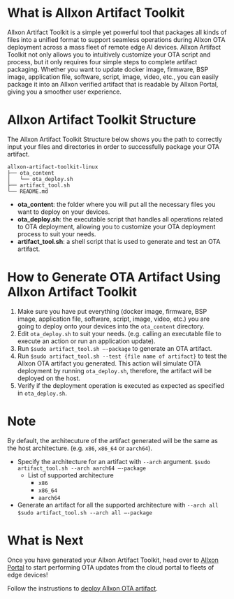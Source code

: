 # What is Allxon Artifact Toolkit
Allxon Artifact Toolkit is a simple yet powerful tool that packages all kinds of files into a unified format to support seamless operations during Allxon OTA deployment across a mass fleet of remote edge AI devices. Allxon Artifact Toolkit not only allows you to intuitively customize your OTA script and process, but it only requires four simple steps to complete artifact packaging. Whether you want to update docker image, firmware, BSP image, application file, software, script, image, video, etc., you can easily package it into an Allxon verified artifact that is readable by Allxon Portal, giving you a smoother user experience. 

# Allxon Artifact Toolkit Structure 
The Allxon Artifact Toolkit Structure below shows you the path to correctly input your files and directories in order to successfully package your OTA artifact. 
```
allxon-artifact-toolkit-linux
├── ota_content
│   └── ota_deploy.sh
├── artifact_tool.sh
└── README.md
```
- **ota_content**:  the folder where you will put all the necessary files you want to deploy on your devices.
- **ota_deploy.sh**: the executable script that handles all operations related to OTA deployment, allowing you to customize your OTA deployment process to suit your needs. 
- **artifact_tool.sh**: a shell script that is used to generate and test an OTA artifact. 



# How to Generate OTA Artifact Using Allxon Artifact Toolkit 
1. Make sure you have put everything (docker image, firmware, BSP image, application file, software, script, image, video, etc.) you are going to deploy onto your devices into the `ota_content` directory. 
2. Edit `ota_deploy.sh` to suit your needs. (e.g. calling an executable file to execute an action or run an application update).
3. Run `$sudo artifact_tool.sh –-package` to generate an OTA artifact. 
4. Run `$sudo artifact_tool.sh --test {file name of artifact}` to test the Allxon OTA artifact you generated. This action will simulate OTA deployment by running `ota_deploy.sh`, therefore, the artifact will be deployed on the host. 
5. Verify if the deployment operation is executed as expected as specified in `ota_deploy.sh`.



# Note

By default, the architecuture of the artifact generated will be the same as the host architecture. (e.g. `x86`, `x86_64` or `aarch64`).

* Specify the architecture for an artifact with `--arch` argument.
`$sudo artifact_tool.sh --arch aarch64 –-package`
   * List of supported architecture
     * `x86`
     * `x86_64`
     * `aarch64`
* Generate an artifact for all the supported architecture with `--arch all` 
`$sudo artifact_tool.sh --arch all –-package`   
   
   
# What is Next
Once you have generated your Allxon Artifact Toolkit, head over to [Allxon Portal](https://dms.allxon.com/) to start performing OTA updates from the cloud portal to fleets of edge devices! 

Follow the instrustions to [deploy Allxon OTA artifact](https://www.allxon.com/knowledge/deploy-ota-artifact).